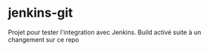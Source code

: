 # jenkins-git

Projet pour tester l'integration avec Jenkins.
Build activé suite à un changement sur ce repo
